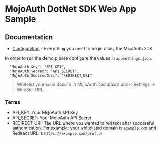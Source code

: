# MojoAuth DotNet SDK Web App Sample

## Documentation

* [Configuration](https://mojoauth.com/docs/sdks/asp.net/) - Everything you need to begin using the MojoAuth SDK.

In order to run the demo please configure the values in `appsettings.json`. 

```
  "MojoAuth_Key": "API_KEY",
  "MojoAuth_Secret": "API_SECRET",
  "MojoAuth_RedirectUri": "REDIRECT_URI"
```

> Whitelist your main domain in MojoAuth Dashbaord under Settings -> WebSite URL.

### Terms
- API_KEY: Your MojoAuth API Key
- API_SECRET: Your MojoAuth API Secret
- REDIRECT_URI: The URL where you wanted to redirect after successful authentication. For example: your whitelisted domain is `example.com` and Redirect URL is `https://example.com/profile`
